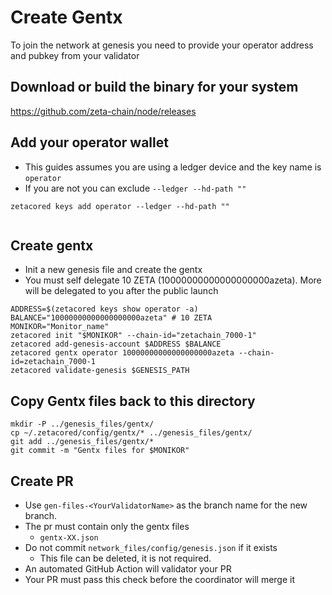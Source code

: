 # Create Gentx

To join the network at genesis you need to provide your operator address and pubkey from your validator

## Download or build the binary for your system
https://github.com/zeta-chain/node/releases


## Add your operator wallet
- This guides assumes you are using a ledger device and the key name is `operator` 
- If you are not you can exclude `--ledger --hd-path ""`

```
zetacored keys add operator --ledger --hd-path ""


```
## Create gentx
- Init a new genesis file and create the gentx
- You must self delegate 10 ZETA (10000000000000000000azeta). More will be delegated to you after the public launch 

```
ADDRESS=$(zetacored keys show operator -a)
BALANCE="10000000000000000000azeta" # 10 ZETA
MONIKOR="Monitor_name"
zetacored init "$MONIKOR" --chain-id="zetachain_7000-1"
zetacored add-genesis-account $ADDRESS $BALANCE
zetacored gentx operator 10000000000000000000azeta --chain-id=zetachain_7000-1
zetacored validate-genesis $GENESIS_PATH
```

## Copy Gentx files back to this directory 

```
mkdir -P ../genesis_files/gentx/
cp ~/.zetacored/config/gentx/* ../genesis_files/gentx/
git add ../genesis_files/gentx/*
git commit -m "Gentx files for $MONIKOR"
```

## Create PR

- Use `gen-files-<YourValidatorName>` as the branch name for the new branch.
- The pr must contain only the gentx files
  - `gentx-XX.json`
- Do not commit `network_files/config/genesis.json` if it exists
  - This file can be deleted, it is not required.
- An automated GitHub Action will validator your PR
- Your PR must pass this check before the coordinator will merge it



